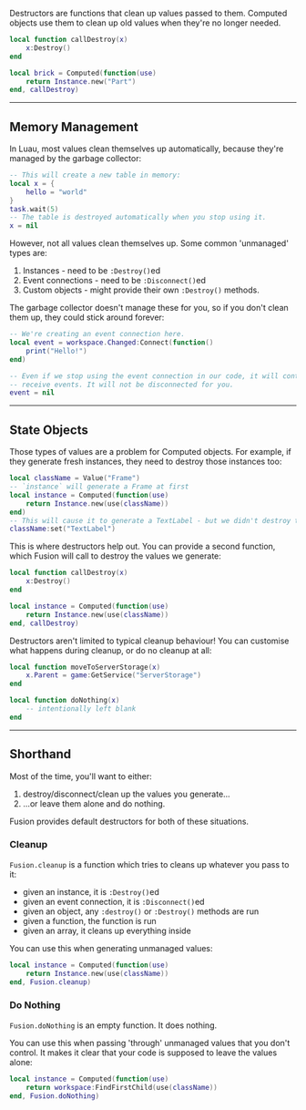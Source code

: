 Destructors are functions that clean up values passed to them. Computed objects
use them to clean up old values when they're no longer needed.

```Lua
local function callDestroy(x)
    x:Destroy()
end

local brick = Computed(function(use)
    return Instance.new("Part")
end, callDestroy)
```

-----

## Memory Management

In Luau, most values clean themselves up automatically, because they're managed
by the garbage collector:

```Lua
-- This will create a new table in memory:
local x = {
    hello = "world"
}
task.wait(5)
-- The table is destroyed automatically when you stop using it.
x = nil
```

However, not all values clean themselves up. Some common 'unmanaged' types are:

1. Instances - need to be `:Destroy()`ed
2. Event connections - need to be `:Disconnect()`ed
3. Custom objects - might provide their own `:Destroy()` methods.

The garbage collector doesn't manage these for you, so if you don't clean them
up, they could stick around forever:

```Lua
-- We're creating an event connection here.
local event = workspace.Changed:Connect(function()
    print("Hello!")
end)

-- Even if we stop using the event connection in our code, it will continue to
-- receive events. It will not be disconnected for you.
event = nil
```

-----

## State Objects

Those types of values are a problem for Computed objects. For example, if they
generate fresh instances, they need to destroy those instances too:

```Lua
local className = Value("Frame")
-- `instance` will generate a Frame at first
local instance = Computed(function(use)
    return Instance.new(use(className))
end)
-- This will cause it to generate a TextLabel - but we didn't destroy the Frame!
className:set("TextLabel")
```

This is where destructors help out. You can provide a second function, which
Fusion will call to destroy the values we generate:

```Lua
local function callDestroy(x)
    x:Destroy()
end

local instance = Computed(function(use)
    return Instance.new(use(className))
end, callDestroy)
```

Destructors aren't limited to typical cleanup behaviour! You can customise what
happens during cleanup, or do no cleanup at all:

```Lua
local function moveToServerStorage(x)
    x.Parent = game:GetService("ServerStorage")
end

local function doNothing(x)
    -- intentionally left blank
end
```

-----

## Shorthand

Most of the time, you'll want to either:

1. destroy/disconnect/clean up the values you generate...
2. ...or leave them alone and do nothing.

Fusion provides default destructors for both of these situations.

### Cleanup

`Fusion.cleanup` is a function which tries to cleans up whatever you pass to it:

- given an instance, it is `:Destroy()`ed
- given an event connection, it is `:Disconnect()`ed
- given an object, any `:destroy()` or `:Destroy()` methods are run
- given a function, the function is run
- given an array, it cleans up everything inside

You can use this when generating unmanaged values:

```Lua
local instance = Computed(function(use)
    return Instance.new(use(className))
end, Fusion.cleanup)
```

### Do Nothing

`Fusion.doNothing` is an empty function. It does nothing.

You can use this when passing 'through' unmanaged values that you don't control.
It makes it clear that your code is supposed to leave the values alone:

```Lua
local instance = Computed(function(use)
    return workspace:FindFirstChild(use(className))
end, Fusion.doNothing)
```